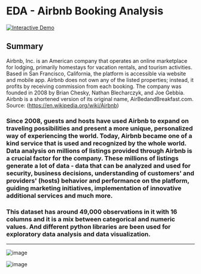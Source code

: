 # EDA - Airbnb Booking Analysis

<a href="https://colab.research.google.com/drive/1xNite-Zr_WbLYPwa5JtjlkbVUsQytfzT#scrollTo=71Y1DDDdLFnH" target="_parent"><img src="https://colab.research.google.com/assets/colab-badge.svg" alt="Interactive Demo"/></a>



## Summary

Airbnb, Inc. is an American company that operates an online marketplace for lodging, primarily homestays for vacation rentals, and tourism activities. Based in San Francisco, California, the platform is accessible via website and mobile app. Airbnb does not own any of the listed properties; instead, it profits by receiving commission from each booking. The company was founded in 2008 by Brian Chesky, Nathan Blecharczyk, and Joe Gebbia. Airbnb is a shortened version of its original name, AirBedandBreakfast.com. Source: (https://en.wikipedia.org/wiki/Airbnb)

### Since 2008, guests and hosts have used Airbnb to expand on traveling possibilities and present a more unique, personalized way of experiencing the world. Today, Airbnb became one of a kind service that is used and recognized by the whole world. Data analysis on millions of listings provided through Airbnb is a crucial factor for the company. These millions of listings generate a lot of data - data that can be analyzed and used for security, business decisions, understanding of customers' and providers' (hosts) behavior and performance on the platform, guiding marketing initiatives, implementation of innovative additional services and much more.

### This dataset has around 49,000 observations in it with 16 columns and it is a mix between categorical and numeric values. And different python libraries are been used for exploratory data analysis and data visualization. 

----------------------------------------------------------------------------------------------------------------------------------------------------------------------

![image](https://user-images.githubusercontent.com/107030716/185804472-036bad29-bf08-4e0c-b070-afc2804f2de7.png)


![image](https://user-images.githubusercontent.com/107030716/185824724-ae9d3ae8-1695-44b0-94be-5af6ae9de8a2.png) 
